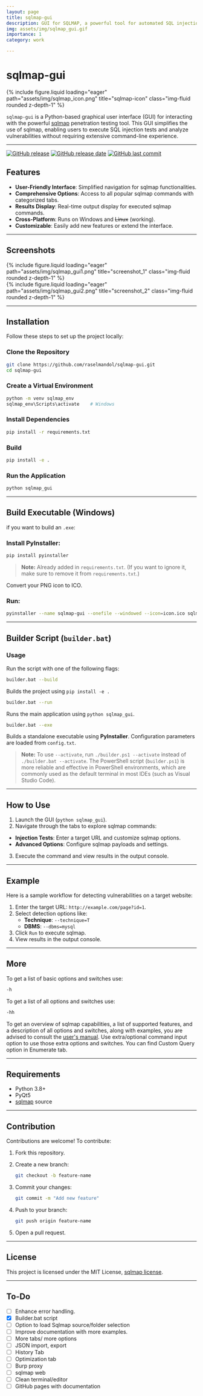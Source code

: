 ```yaml
---
layout: page
title: sqlmap-gui
description: GUI for SQLMAP, a powerful tool for automated SQL injection
img: assets/img/sqlmap_gui.gif
importance: 1
category: work

---
```


# sqlmap-gui

<div class="row">
    <div class="col-sm mt-3 mt-md-0">
        {% include figure.liquid loading="eager" path="assets/img/sqlmap_icon.png" title="sqlmap-icon" class="img-fluid rounded z-depth-1" %}
    </div>
</div>


`sqlmap-gui` is a Python-based graphical user interface (GUI) for interacting with the powerful [sqlmap](https://github.com/sqlmapproject/sqlmap) penetration testing tool. This GUI simplifies the use of sqlmap, enabling users to execute SQL injection tests and analyze vulnerabilities without requiring extensive command-line experience.

---

[![GitHub release](https://img.shields.io/github/v/release/raselmandol/sqlmap-gui)](#) [![GitHub release date](https://img.shields.io/github/release-date/raselmandol/sqlmap-gui)](#) [![GitHub last commit](https://img.shields.io/github/last-commit/raselmandol/sqlmap-gui)](#)


## Features

- **User-Friendly Interface**: Simplified navigation for sqlmap functionalities.
- **Comprehensive Options**: Access to all popular sqlmap commands with categorized tabs.
- **Results Display**: Real-time output display for executed sqlmap commands.
- **Cross-Platform**: Runs on Windows and ~~Linux~~ (working).
- **Customizable**: Easily add new features or extend the interface.

---

## Screenshots

<div class="row">
    <div class="col-sm mt-3 mt-md-0">
        {% include figure.liquid loading="eager" path="assets/img/sqlmap_gui1.png" title="screenshot_1" class="img-fluid rounded z-depth-1" %}
    </div>
</div>
<div class="row">
    <div class="col-sm mt-3 mt-md-0">
        {% include figure.liquid loading="eager" path="assets/img/sqlmap_gui2.png" title="screenshot_2" class="img-fluid rounded z-depth-1" %}
    </div>
</div>


---

## Installation

Follow these steps to set up the project locally:

### Clone the Repository

```bash
git clone https://github.com/raselmandol/sqlmap-gui.git
cd sqlmap-gui
```

### Create a Virtual Environment

```bash
python -m venv sqlmap_env
sqlmap_env\Scripts\activate    # Windows
```

### Install Dependencies

```bash
pip install -r requirements.txt
```

###  Build

```bash
pip install -e .
```
### Run the Application

```bash
python sqlmap_gui
```
---

##  Build Executable (Windows)

if you want to build an `.exe`:

### Install PyInstaller:
   ```bash
   pip install pyinstaller
   ```

> **Note:** Already added in `requirements.txt`. (If you want to ignore it, make sure to remove it from `requirements.txt`.)


Convert your PNG icon to ICO.

### Run:
   ```bash
   pyinstaller --name sqlmap-gui --onefile --windowed --icon=icon.ico sqlmap_gui/main.py
   ```

---

## Builder Script (`builder.bat`)
###  Usage
Run the script with one of the following flags:

```bash
builder.bat --build
```
Builds the project using `pip install -e .`

```bash
builder.bat --run
```
Runs the main application using `python sqlmap_gui`.

```bash
builder.bat --exe
```
Builds a standalone executable using **PyInstaller**. Configuration parameters are loaded from `config.txt`.

> **Note:** To use `--activate`, run `./builder.ps1 --activate` instead of `./builder.bat --activate`. The PowerShell script (`builder.ps1`) is more reliable and effective in PowerShell environments, which are commonly used as the default terminal in most IDEs (such as Visual Studio Code).

---

## How to Use

 1. Launch the GUI (`python sqlmap_gui`).
 2. Navigate through the tabs to explore sqlmap commands:
   - **Injection Tests**: Enter a target URL and customize sqlmap options.
   - **Advanced Options**: Configure sqlmap payloads and settings.
 3. Execute the command and view results in the output console.

---


## Example

Here is a sample workflow for detecting vulnerabilities on a target website:

1. Enter the target URL: `http://example.com/page?id=1`.
2. Select detection options like:
   - **Technique**: `--technique=T`
   - **DBMS**: `--dbms=mysql`
3. Click `Run` to execute sqlmap.
4. View results in the output console.

---

## More

To get a list of basic options and switches use:

```bash
-h
```
To get a list of all options and switches use:
```bash
-hh
```

To get an overview of sqlmap capabilities, a list of supported features, and a description of all options and switches, along with examples, you are advised to consult the [user's manual](https://github.com/sqlmapproject/sqlmap/wiki/Usage). Use extra/optional command input option to use those extra options and switches. You can find Custom Query option in Enumerate tab.

---

## Requirements

- Python 3.8+
- PyQt5
- [sqlmap](https://github.com/sqlmapproject/sqlmap) source

---

## Contribution

Contributions are welcome! To contribute:

1. Fork this repository.
2. Create a new branch:

   ```bash
   git checkout -b feature-name
   ```

3. Commit your changes:

   ```bash
   git commit -m "Add new feature"
   ```

4. Push to your branch:

   ```bash
   git push origin feature-name
   ```

5. Open a pull request.

---

## License

This project is licensed under the MIT License, [sqlmap license](https://raw.githubusercontent.com/sqlmapproject/sqlmap/refs/heads/master/LICENSE).

---

## To-Do


- [ ]  Enhance error handling.
- [x]  Builder.bat script
- [ ]  Option to load Sqlmap source/folder selection
- [ ]  Improve documentation with more examples.
- [ ]  More tabs/ more options
- [ ]  JSON import, export
- [ ]  History Tab
- [ ]  Optimization tab
- [ ]  Burp proxy
- [ ]  sqlmap web
- [ ]  Clean terminal/editor  
- [ ]  GitHub pages with documentation
